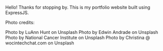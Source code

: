 Hello! Thanks for stopping by. This is my portfolio website built using ExpressJS.

Photo credits:

Photo by LuAnn Hunt on Unsplash
Photo by Edwin Andrade on Unsplash
Photo by National Cancer Institute on Unsplash
Photo by Christina @ wocintechchat.com on Unsplash
